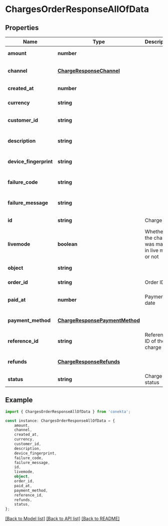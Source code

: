 # ChargesOrderResponseAllOfData


## Properties

Name | Type | Description | Notes
------------ | ------------- | ------------- | -------------
**amount** | **number** |  | [default to undefined]
**channel** | [**ChargeResponseChannel**](ChargeResponseChannel.md) |  | [optional] [default to undefined]
**created_at** | **number** |  | [default to undefined]
**currency** | **string** |  | [default to undefined]
**customer_id** | **string** |  | [optional] [default to undefined]
**description** | **string** |  | [optional] [default to undefined]
**device_fingerprint** | **string** |  | [optional] [default to undefined]
**failure_code** | **string** |  | [optional] [default to undefined]
**failure_message** | **string** |  | [optional] [default to undefined]
**id** | **string** | Charge ID | [default to undefined]
**livemode** | **boolean** | Whether the charge was made in live mode or not | [default to undefined]
**object** | **string** |  | [default to undefined]
**order_id** | **string** | Order ID | [default to undefined]
**paid_at** | **number** | Payment date | [optional] [default to undefined]
**payment_method** | [**ChargeResponsePaymentMethod**](ChargeResponsePaymentMethod.md) |  | [optional] [default to undefined]
**reference_id** | **string** | Reference ID of the charge | [optional] [default to undefined]
**refunds** | [**ChargeResponseRefunds**](ChargeResponseRefunds.md) |  | [optional] [default to undefined]
**status** | **string** | Charge status | [default to undefined]

## Example

```typescript
import { ChargesOrderResponseAllOfData } from 'conekta';

const instance: ChargesOrderResponseAllOfData = {
    amount,
    channel,
    created_at,
    currency,
    customer_id,
    description,
    device_fingerprint,
    failure_code,
    failure_message,
    id,
    livemode,
    object,
    order_id,
    paid_at,
    payment_method,
    reference_id,
    refunds,
    status,
};
```

[[Back to Model list]](../README.md#documentation-for-models) [[Back to API list]](../README.md#documentation-for-api-endpoints) [[Back to README]](../README.md)
